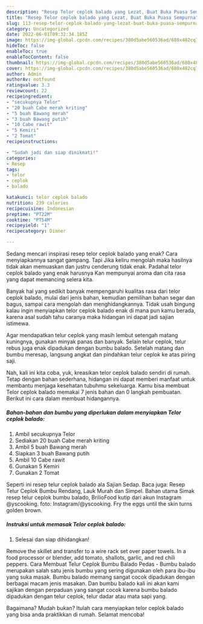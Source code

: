 ```yaml
---
description: "Resep Telor ceplok balado yang Lezat, Buat Buka Puasa Sempurna"
title: "Resep Telor ceplok balado yang Lezat, Buat Buka Puasa Sempurna"
slug: 113-resep-telor-ceplok-balado-yang-lezat-buat-buka-puasa-sempurna
category: Uncategorized
date: 2022-06-01T09:32:34.185Z
image: https://img-global.cpcdn.com/recipes/380d5abe560536ad/680x482cq70/telor-ceplok-balado-foto-resep-utama.jpg
hideToc: false
enableToc: true
enableTocContent: false
thumbnail: https://img-global.cpcdn.com/recipes/380d5abe560536ad/680x482cq70/telor-ceplok-balado-foto-resep-utama.jpg
cover: https://img-global.cpcdn.com/recipes/380d5abe560536ad/680x482cq70/telor-ceplok-balado-foto-resep-utama.jpg
author: Admin
authorAv: notfound
ratingvalue: 3.3
reviewcount: 22
recipeingredient:
- "secukupnya Telor"
- "20 buah Cabe merah kriting"
- "5 buah Bawang merah"
- "3 buah Bawang putih"
- "10 Cabe rawit"
- "5 Kemiri"
- "2 Tomat"
recipeinstructions:

- "Sudah jadi dan siap dinikmati!"
categories:
- Resep
tags:
- telor
- ceplok
- balado

katakunci: telor ceplok balado 
nutrition: 239 calories
recipecuisine: Indonesian
preptime: "PT22M"
cooktime: "PT54M"
recipeyield: "1"
recipecategory: Dinner

---
```



Sedang mencari inspirasi resep telor ceplok balado yang enak? Cara menyiapkannya sangat gampang. Tapi Jika keliru mengolah maka hasilnya tidak akan memuaskan dan justru cenderung tidak enak. Padahal telor ceplok balado yang enak harusnya Kan mempunyai aroma dan cita rasa yang dapat memancing selera kita.


Banyak hal yang sedikit banyak mempengaruhi kualitas rasa dari telor ceplok balado, mulai dari jenis bahan, kemudian pemilihan bahan segar dan bagus, sampai cara mengolah dan menghidangkannya. Tidak usah bingung kalau ingin menyiapkan telor ceplok balado enak di mana pun kamu berada, karena asal sudah tahu caranya maka hidangan ini dapat jadi sajian istimewa.

Agar mendapatkan telur ceplok yang masih lembut setengah matang kuningnya, gunakan minyak panas dan banyak. Selain telur ceplok, telur rebus juga enak dipadukan dengan bumbu balado. Setelah matang dan bumbu meresap, langsung angkat dan pindahkan telur ceplok ke atas piring saji.


Nah, kali ini kita coba, yuk, kreasikan telor ceplok balado sendiri di rumah. Tetap dengan bahan sederhana, hidangan ini dapat memberi manfaat untuk membantu menjaga kesehatan tubuhmu sekeluarga. Kamu bisa membuat Telor ceplok balado memakai 7 jenis bahan dan 0 langkah pembuatan. Berikut ini cara dalam membuat hidangannya.

<!--inarticleads1-->

##### Bahan-bahan dan bumbu yang diperlukan dalam menyiapkan Telor ceplok balado:

1. Ambil secukupnya Telor
1. Sediakan 20 buah Cabe merah kriting
1. Ambil 5 buah Bawang merah
1. Siapkan 3 buah Bawang putih
1. Ambil 10 Cabe rawit
1. Gunakan 5 Kemiri
1. Gunakan 2 Tomat


Seperti ini resep telur ceplok balado ala Sajian Sedap. Baca juga: Resep Telur Ceplok Bumbu Rendang, Lauk Murah dan Simpel. Bahan utama Simak resep telur ceplok bumbu balado, BrilioFood kutip dari akun Instagram @yscooking. foto: Instagram/@yscooking. Fry the eggs until the skin turns golden brown. 

<!--inarticleads2-->

##### Instruksi untuk memasak Telor ceplok balado:


1. Selesai dan siap dihidangkan!

Remove the skillet and transfer to a wire rack set over paper towels. In a food processor or blender, add tomato, shallots, garlic, and red chili peppers. Cara Membuat Telur Ceplok Bumbu Balado Pedas - Bumbu balado merupakan salah satu jenis bumbu yang sering digunakan oleh para ibu-ibu yang suka masak. Bumbu balado memang sangat cocok dipadukan dengan berbagai macam jenis masakan. Dan bumbu balado kali ini akan kami sajikan dengan perpaduan yang sangat cocok karena bumbu balado dipadukan dengan telur ceplok, telur dadar atau mata sapi yang. 

Bagaimana? Mudah bukan? Itulah cara menyiapkan telor ceplok balado yang bisa anda praktikkan di rumah. Selamat mencoba!
